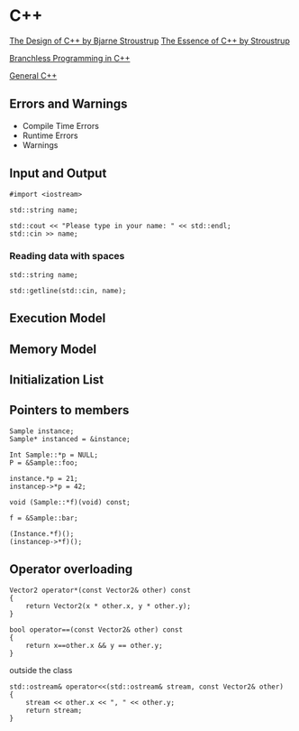 # C++

[The Design of C++ by Bjarne Stroustrup](https://www.youtube.com/watch?v=69edOm889V4)
[The Essence of C++ by Stroustrup](https://www.youtube.com/watch?v=86xWVb4XIyE)

[Branchless Programming in C++](https://www.youtube.com/watch?v=g-WPhYREFjk)

[General C++](https://www.youtube.com/playlist?list=PLYmIsLVSssdLsw9ic8TV8wcEky5TGc4Ro)  

## Errors and Warnings
- Compile Time Errors
- Runtime Errors
- Warnings

## Input and Output
```
#import <iostream>

std::string name;

std::cout << "Please type in your name: " << std::endl;
std::cin >> name;
```

### Reading data with spaces
```
std::string name;

std::getline(std::cin, name);
```

## Execution Model

## Memory Model

## Initialization List

## Pointers to members
```
Sample instance;
Sample* instanced = &instance;

Int Sample::*p = NULL;
P = &Sample::foo;

instance.*p = 21;
instancep->*p = 42;

void (Sample::*f)(void) const;

f = &Sample::bar;

(Instance.*f)();
(instancep->*f)();
```

## Operator overloading

```
Vector2 operator*(const Vector2& other) const
{
	return Vector2(x * other.x, y * other.y);
}
```
```
bool operator==(const Vector2& other) const
{
	return x==other.x && y == other.y;
}
```

outside the class  
```
std::ostream& operator<<(std::ostream& stream, const Vector2& other)
{
	stream << other.x << ", " << other.y;
	return stream;
}
```